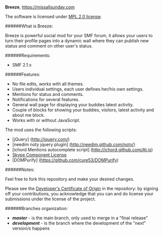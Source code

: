 **Breeze**, https://missallsunday.com

The software is licensed under [MPL 2.0 license](https://www.mozilla.org/MPL/).

######What is Breeze:

Breeze is powerful social mod for your SMF forum, it allows your users to turn their profile pages into a dynamic wall where they can publish new status and comment on other user's status.

######Requirements:

- SMF 2.1.x

######Features:

- No file edits, works with all themes.
- Users individual settings, each user defines her/his own settings.
- Mentions for status and comments.
- Notifications for several features.
- General wall page for displaying your buddies latest activity.
- Couple of blocks for showing your buddies, visitors, latest activity and about me block.
- Works with or without JavaScript.

The mod uses the following scripts:

- [jQuery] (http://jquery.com/)
- [needim noty jquery plugin] (http://needim.github.com/noty/)
- [ichord Mentions autocomplete script] (http://ichord.github.com/At.js)
- [Skype Component License](http://blogs.skype.com/2006/09/01/icons-and-strings)
- [DOMPurify] (https://github.com/cure53/DOMPurify)

######Notes:

Feel free to fork this repository and make your desired changes.

Please see the [Developer's Certificate of Origin](https://github.com/MissAllSunday/Breeze/blob/master/DCO.txt) in the repository:
by signing off your contributions, you acknowledge that you can and do license your submissions under the license of the project.

######Branches organization:
* ***master*** - is the main branch, only used to merge in a "final release"
* ***development*** - is the branch where the development of the "next" version/s happens
